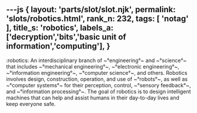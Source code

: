---js
{
  layout: 'parts/slot/slot.njk',
  permalink: 'slots/robotics.html',
  rank_n: 232,
  tags: [ 'notag' ],
  title_s: 'robotics',
  labels_a: ['decryption','bits','basic unit of information','computing'],
}
---
:robotics:
An interdisciplinary branch of ~°engineering°~ and ~°science°~ that includes ~°mechanical engineering°~, ~°electronic engineering°~, ~°information engineering°~, ~°computer science°~, and others. Robotics involves design, construction, operation, and use of ~°robots°~, as well as ~°computer systems°~ for their perception, control, ~°sensory feedback°~, and ~°information processing°~. The goal of robotics is to design intelligent machines that can help and assist humans in their day-to-day lives and keep everyone safe.

